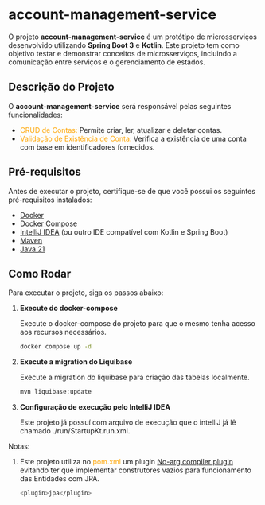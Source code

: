 # account-management-service

O projeto **account-management-service** é um protótipo de microsserviços desenvolvido utilizando **Spring Boot 3** e **Kotlin**. Este projeto tem como objetivo testar e demonstrar conceitos de microsserviços, incluindo a comunicação entre serviços e o gerenciamento de estados.

## Descrição do Projeto

O **account-management-service** será responsável pelas seguintes funcionalidades:

- <span style="color: orange;">CRUD de Contas:</span> Permite criar, ler, atualizar e deletar contas.
- <span style="color: orange;">Validação de Existência de Conta:</span> Verifica a existência de uma conta com base em identificadores fornecidos.

## Pré-requisitos

Antes de executar o projeto, certifique-se de que você possui os seguintes pré-requisitos instalados:

- [Docker](https://www.docker.com/get-started)
- [Docker Compose](https://docs.docker.com/compose/install/)
- [IntelliJ IDEA](https://www.jetbrains.com/idea/) (ou outro IDE compatível com Kotlin e Spring Boot)
- [Maven](https://maven.apache.org/index.html)
- [Java 21](https://www.oracle.com/java/technologies/javase/jdk21-archive-downloads.html)

## Como Rodar

Para executar o projeto, siga os passos abaixo:

1. **Execute do docker-compose**
   
   Execute o docker-compose do projeto para que o mesmo tenha acesso aos recursos necessários.

   ```bash
   docker compose up -d
   ```

1. **Execute a migration do Liquibase**

   Execute a migration do liquibase para criação das tabelas localmente.

   ```bash
   mvn liquibase:update
   ```

3. **Configuração de execução pelo IntelliJ IDEA**

   Este projeto já possuí com arquivo de execução que o intelliJ já lê chamado ./run/StartupKt.run.xml.

Notas:

1. Este projeto utiliza no <span style="color: orange;">pom.xml</span> um plugin [No-arg compiler plugin](https://kotlinlang.org/docs/no-arg-plugin.html) evitando ter que implementar construtores vazios para funcionamento das Entidades com JPA.

   ```bash
   <plugin>jpa</plugin>
   ```
